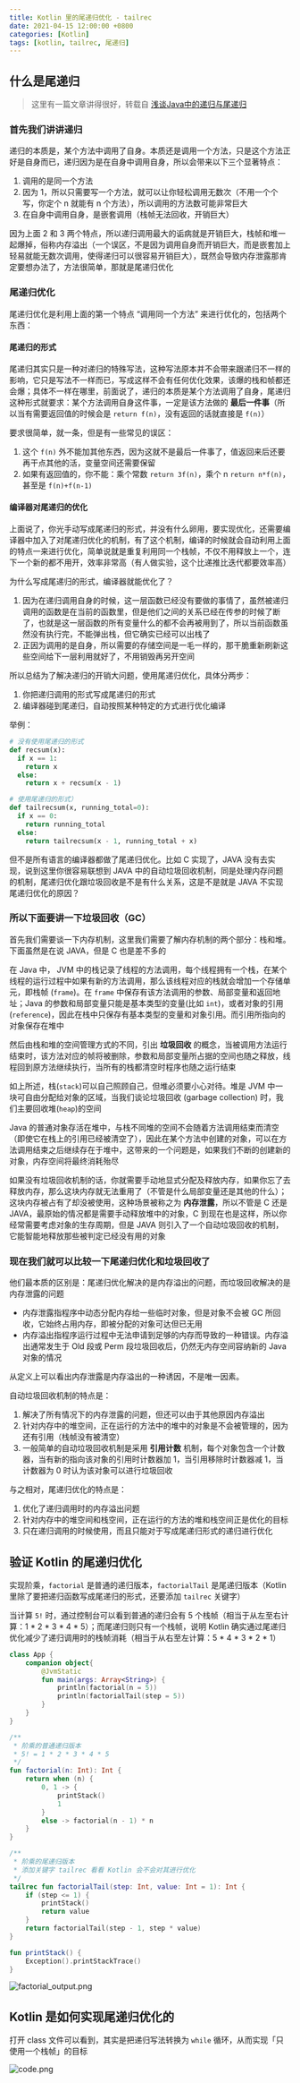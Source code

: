 ```yaml
---
title: Kotlin 里的尾递归优化 - tailrec
date: 2021-04-15 12:00:00 +0800
categories: [Kotlin]
tags: [kotlin, tailrec, 尾递归]
---
```


## 什么是尾递归

> 这里有一篇文章讲得很好，转载自 [浅谈Java中的递归与尾递归](https://blog.csdn.net/qq_34639378/article/details/78397312)

### 首先我们讲讲递归

递归的本质是，某个方法中调用了自身。本质还是调用一个方法，只是这个方法正好是自身而已，递归因为是在自身中调用自身，所以会带来以下三个显著特点：

1. 调用的是同一个方法
2. 因为 1，所以只需要写一个方法，就可以让你轻松调用无数次（不用一个个写，你定个 n 就能有 n 个方法），所以调用的方法数可能非常巨大
3. 在自身中调用自身，是嵌套调用（栈帧无法回收，开销巨大）

因为上面 2 和 3 两个特点，所以递归调用最大的诟病就是开销巨大，栈帧和堆一起爆掉，俗称内存溢出（一个误区，不是因为调用自身而开销巨大，而是嵌套加上轻易就能无数次调用，使得递归可以很容易开销巨大），既然会导致内存泄露那肯定要想办法了，方法很简单，那就是尾递归优化

### 尾递归优化

尾递归优化是利用上面的第一个特点 “调用同一个方法” 来进行优化的，包括两个东西：

#### 尾递归的形式

尾递归其实只是一种对递归的特殊写法，这种写法原本并不会带来跟递归不一样的影响，它只是写法不一样而已，写成这样不会有任何优化效果，该爆的栈和帧都还会爆；具体不一样在哪里，前面说了，递归的本质是某个方法调用了自身，尾递归这种形式就要求：某个方法调用自身这件事，一定是该方法做的 **最后一件事**（所以当有需要返回值的时候会是 `return f(n)`，没有返回的话就直接是 `f(n)`）

要求很简单，就一条，但是有一些常见的误区：

1. 这个 `f(n)` 外不能加其他东西，因为这就不是最后一件事了，值返回来后还要再干点其他的活，变量空间还需要保留
2. 如果有返回值的，你不能：乘个常数 `return 3f(n)`，乘个 n `return n*f(n)`，甚至是 `f(n)+f(n-1)`

#### 编译器对尾递归的优化

上面说了，你光手动写成尾递归的形式，并没有什么卵用，要实现优化，还需要编译器中加入了对尾递归优化的机制，有了这个机制，编译的时候就会自动利用上面的特点一来进行优化，简单说就是重复利用同一个栈帧，不仅不用释放上一个，连下一个新的都不用开，效率非常高（有人做实验，这个比递推比迭代都要效率高）

为什么写成尾递归的形式，编译器就能优化了？

1. 因为在递归调用自身的时候，这一层函数已经没有要做的事情了，虽然被递归调用的函数是在当前的函数里，但是他们之间的关系已经在传参的时候了断了，也就是这一层函数的所有变量什么的都不会再被用到了，所以当前函数虽然没有执行完，不能弹出栈，但它确实已经可以出栈了
2. 正因为调用的是自身，所以需要的存储空间是一毛一样的，那干脆重新刷新这些空间给下一层利用就好了，不用销毁再另开空间

所以总结为了解决递归的开销大问题，使用尾递归优化，具体分两步：

1. 你把递归调用的形式写成尾递归的形式
2. 编译器碰到尾递归，自动按照某种特定的方式进行优化编译

举例：
```python
# 没有使用尾递归的形式
def recsum(x):
  if x == 1:
    return x
  else:
    return x + recsum(x - 1)
```

```python
# 使用尾递归的形式）
def tailrecsum(x, running_total=0):
  if x == 0:
    return running_total
  else:
    return tailrecsum(x - 1, running_total + x)
```

但不是所有语言的编译器都做了尾递归优化。比如 C 实现了，JAVA 没有去实现，说到这里你很容易联想到 JAVA 中的自动垃圾回收机制，同是处理内存问题的机制，尾递归优化跟垃圾回收是不是有什么关系，这是不是就是 JAVA 不实现尾递归优化的原因？
 
### 所以下面要讲一下垃圾回收（GC）

首先我们需要谈一下内存机制，这里我们需要了解内存机制的两个部分：栈和堆。下面虽然是在说 JAVA，但是 C 也是差不多的

在 Java 中， JVM 中的栈记录了线程的方法调用，每个线程拥有一个栈，在某个线程的运行过程中如果有新的方法调用，那么该线程对应的栈就会增加一个存储单元，即栈帧 (`frame`)。在 `frame` 中保存有该方法调用的参数、局部变量和返回地址；Java 的参数和局部变量只能是基本类型的变量(比如 `int`)，或者对象的引用(`reference`)，因此在栈中只保存有基本类型的变量和对象引用。而引用所指向的对象保存在堆中

然后由栈和堆的空间管理方式的不同，引出 **垃圾回收** 的概念，当被调用方法运行结束时，该方法对应的帧将被删除，参数和局部变量所占据的空间也随之释放，线程回到原方法继续执行，当所有的栈都清空时程序也随之运行结束

如上所述，栈(`stack`)可以自己照顾自己，但堆必须要小心对待。堆是 JVM 中一块可自由分配给对象的区域，当我们谈论垃圾回收 (garbage collection) 时，我们主要回收堆(`heap`)的空间

Java 的普通对象存活在堆中，与栈不同堆的空间不会随着方法调用结束而清空（即使它在栈上的引用已经被清空了），因此在某个方法中创建的对象，可以在方法调用结束之后继续存在于堆中，这带来的一个问题是，如果我们不断的创建新的对象，内存空间将最终消耗殆尽

如果没有垃圾回收机制的话，你就需要手动地显式分配及释放内存，如果你忘了去释放内存，那么这块内存就无法重用了（不管是什么局部变量还是其他的什么）；这块内存被占有了却没被使用，这种场景被称之为 **内存泄露**，所以不管是 C 还是 JAVA，最原始的情况都是需要手动释放堆中的对象，C 到现在也是这样，所以你经常需要考虑对象的生存周期，但是 JAVA 则引入了一个自动垃圾回收的机制，它能智能地释放那些被判定已经没有用的对象
 
### 现在我们就可以比较一下尾递归优化和垃圾回收了

他们最本质的区别是：尾递归优化解决的是内存溢出的问题，而垃圾回收解决的是内存泄露的问题

* 内存泄露指程序中动态分配内存给一些临时对象，但是对象不会被 GC 所回收，它始终占用内存，即被分配的对象可达但已无用
* 内存溢出指程序运行过程中无法申请到足够的内存而导致的一种错误。内存溢出通常发生于 Old 段或 Perm 段垃圾回收后，仍然无内存空间容纳新的 Java 对象的情况

从定义上可以看出内存泄露是内存溢出的一种诱因，不是唯一因素。

自动垃圾回收机制的特点是：
1. 解决了所有情况下的内存泄露的问题，但还可以由于其他原因内存溢出
2. 针对内存中的堆空间，正在运行的方法中的堆中的对象是不会被管理的，因为还有引用（栈帧没有被清空）
3. 一般简单的自动垃圾回收机制是采用 **引用计数** 机制，每个对象包含一个计数器，当有新的指向该对象的引用时计数器加 1，当引用移除时计数器减 1，当计数器为 0 时认为该对象可以进行垃圾回收

与之相对，尾递归优化的特点是：
1. 优化了递归调用时的内存溢出问题
2. 针对内存中的堆空间和栈空间，正在运行的方法的堆和栈空间正是优化的目标
3. 只在递归调用的时候使用，而且只能对于写成尾递归形式的递归进行优化

## 验证 Kotlin 的尾递归优化

实现阶乘，`factorial` 是普通的递归版本，`factorialTail` 是尾递归版本（Kotlin 里除了要把递归函数写成尾递归的形式，还要添加 `tailrec` 关键字）

当计算 `5!` 时，通过控制台可以看到普通的递归会有 5 个栈帧（相当于从左至右计算：1 * 2 * 3 * 4 * 5）；而尾递归则只有一个栈帧，说明 Kotlin 确实通过尾递归优化减少了递归调用时的栈帧消耗（相当于从右至左计算：5 * 4 * 3 * 2 * 1）

```kotlin
class App {
    companion object{
        @JvmStatic
        fun main(args: Array<String>) {
            println(factorial(n = 5))
            println(factorialTail(step = 5))
        }
    }
}

/**
 * 阶乘的普通递归版本
 * 5! = 1 * 2 * 3 * 4 * 5
 */
fun factorial(n: Int): Int {
    return when (n) {
        0, 1 -> {
            printStack()
            1
        }
        else -> factorial(n - 1) * n
    }
}

/**
 * 阶乘的尾递归版本
 * 添加关键字 tailrec 看看 Kotlin 会不会对其进行优化
 */
tailrec fun factorialTail(step: Int, value: Int = 1): Int {
    if (step <= 1) {
        printStack()
        return value
    }
    return factorialTail(step - 1, step * value)
}

fun printStack() {
    Exception().printStackTrace()
}
```

![factorial_output.png](../../../../image/2021-04-15-kotlin-tailrec/factorial_output.png)

## Kotlin 是如何实现尾递归优化的

打开 class 文件可以看到，其实是把递归写法转换为 `while` 循环，从而实现「只使用一个栈帧」的目标 

![code.png](../../../../image/2021-04-15-kotlin-tailrec/code.png)